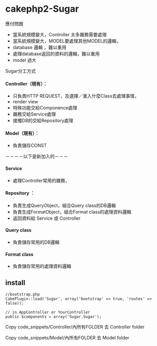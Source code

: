 # cakephp2-Sugar
應付問題

 * 當系統規模變大，Controller 太多雜務需要處理
 * 當系統規模變大，MODEL要處理其他MODEL的邏輯，
 * database 邏輯 ，難以重用
 * 處理database返回的資料的邏輯，難以重用
 * model 過大

Sugar分工方式

#### Controller（現有）： 
* 只負責HTTP REQUEST，及選擇／滙入什麼Class去處理事情，
* render view
* 特殊功能交給Componence處理 
* 雜務交給Service處理
* 接擉DB的交給Repository處理

#### Model（現有）： 
* 負責儲存CONST

 －－－－以下是新加入的－－－
  
#### Service
* 處理Controller常用的雜務，

#### Repository	： 
* 負責生成QueryObject，組合Query class的DB邏輯
* 負責生成FormatObject，組合Format class的處理資料邏輯
* 返回資料給 Service 或 Controller
		    
#### Query class
* 負責儲存常用的DB邏輯

#### Format class
* 負責儲存常用的處理資料邏輯





## install
```
//bootstrap.php
CakePlugin::load('Sugar', array('bootstrap' => true, 'routes' => false));

// in AppController or YourController
public $components = array('Sugar.Sugar');
```

Copy code_snippets/Controller/內所有FOLDER 去 Controller folder

Copy code_snippets/Model/內所有FOLDER 去 Model folder




